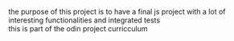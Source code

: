 the purpose of this project is to have a final js project with a lot of interesting functionalities and integrated tests <br>
this is part of the odin project curricculum <br>